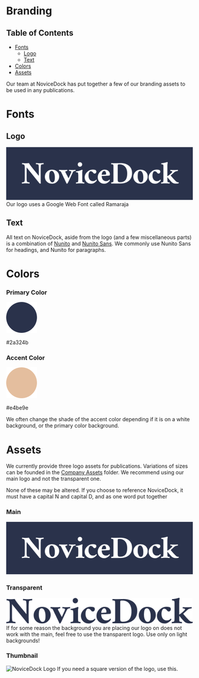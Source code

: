 # Branding

## Table of Contents
- [Fonts](#fonts)
  * [Logo](#logo)
  * [Text](#text)
- [Colors](#colors)
- [Assets](#assets)

Our team at NoviceDock has put together a few of our branding assets to be used in any publications.

# Fonts

## Logo
![NoviceDock Logo](/Assets/Company/logo-main/novicedock-512w.png)
Our logo uses a Google Web Font called Ramaraja

## Text
All text on NoviceDock, aside from the logo (and a few miscellaneous parts) is a combination of [Nunito](https://fonts.google.com/specimen/Nunito) and [Nunito Sans](https://fonts.google.com/specimen/Nunito+Sans). We commonly use Nunito Sans for headings, and Nunito for paragraphs.

# Colors

### Primary Color 

![Primary Color](/Assets/Github/primary.png)

#2a324b

### Accent Color

![Secondary Color](/Assets/Github/secondary.png)

#e4be9e

We often change the shade of the accent color depending if it is on a white background, or the primary color background.

# Assets

We currently provide three logo assets for publications. Variations of sizes can be founded in the [Company Assets](Assets/Company) folder. We recommend using our main logo and not the transparent one.

None of these may be altered. If you choose to reference NoviceDock, it must have a capital N and capital D, and as one word put together

### Main
![NoviceDock Logo](/Assets/Company/logo-main/novicedock-512w.png)

### Transparent
![NoviceDock Logo](/Assets/Company/logo-transparent-background/logo-transparent-512w.png)
If for some reason the background you are placing our logo on does not work with the main, feel free to use the transparent logo. Use only on light backgrounds!

### Thumbnail
![NoviceDock Logo](/Assets/Company/logo-thumb/logo-thumbnail-256x256.png)
If you need a square version of the logo, use this.